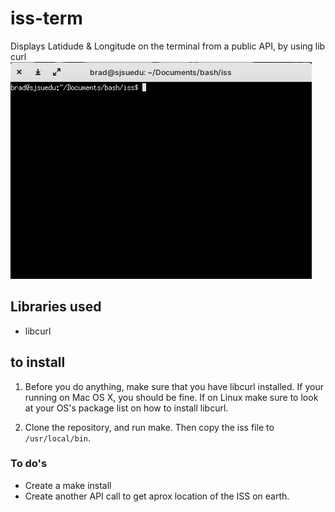 # iss-term
Displays Latidude &amp; Longitude on the terminal from a public API, by using lib curl
![alt text](https://raw.githubusercontent.com/brad-bette/iss-term/main/iss-demo.gif)

## Libraries used
 - libcurl 

## to install
1. Before you do anything, make sure that you have libcurl installed. If your running on Mac OS X, you should be fine. If on Linux make sure to look at your OS's package list on how to install libcurl.  

2. Clone the repository, and run make. Then copy the iss file to `/usr/local/bin`.

### To do's
 - Create a make install
 - Create another API call to get aprox location of the ISS on earth. 
